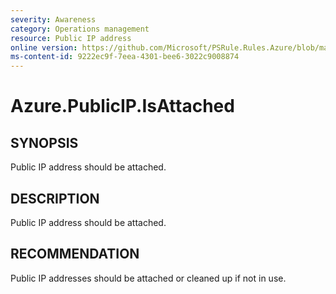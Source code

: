 ```yaml
---
severity: Awareness
category: Operations management
resource: Public IP address
online version: https://github.com/Microsoft/PSRule.Rules.Azure/blob/master/docs/rules/en/Azure.PublicIP.IsAttached.md
ms-content-id: 9222ec9f-7eea-4301-bee6-3022c9008874
---
```


# Azure.PublicIP.IsAttached

## SYNOPSIS

Public IP address should be attached.

## DESCRIPTION

Public IP address should be attached.

## RECOMMENDATION

Public IP addresses should be attached or cleaned up if not in use.
